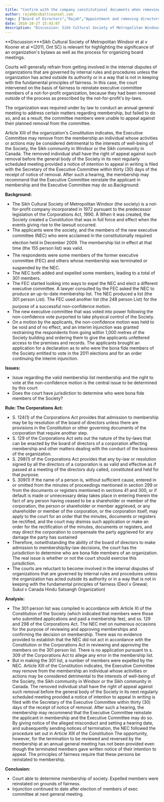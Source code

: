 ```yaml
---
title: "Confirm with the company constitutional documents when removing a director"
author: rajah@cobaltcounsel.com
tags: ["Board of Directors","Rajah","Appointment and removing directors"]
date: 2016-10-27 15:43:07
description: "Discussion: Sikh Cultural Society of Metropolitan Windsor et al v Kooner et al (2011, Ont SC) is relevant for highlighting the significance of an organization's bylaws as well as the process for organ..."
---
```


**Discussion:***Sikh Cultural Society of Metropolitan Windsor et al v Kooner et al *(2011, Ont SC) is relevant for highlighting the significance of an organization's bylaws as well as the process for organizing board meetings.

 

Courts will generally refrain from getting involved in the internal disputes of organizations that are governed by internal rules and procedures unless the organization has acted outside its authority or in a way that is not in keeping with the fundamental principles of fairness. In this case, the court intervened on the basis of fairness to reinstate executive committee members of a not-for-profit organization, because they had been removed outside of the process as prescribed by the not-for-profit's by-laws.

 

The organization was required under by law to conduct an annual general meeting to address certain matters regarding membership, but failed to do so, and as a result, the committee members were unable to appeal against their planned removal from the committee.

Article XIII of the organization's Constitution indicates, the Executive Committee may remove from the membership an individual whose activities or actions may be considered detrimental to the interests of well-being of the Society, the Sikh community in Windsor or the Sikh community in Canada. The removed individual shall have the right of appeal against such removal before the general body of the Society in its next regularly scheduled meeting provided a notice of intention to appeal in writing is filed with the Secretary of the Executive Committee within thirty (30) days of the receipt of notice of removal. After such a hearing, the membership may recommend that the Executive Committee reinstate the applicant in membership and the Executive Committee may do so.Background:

**Background:**

- The Sikh Cultural Society of Metropolitan Windsor (the society) is a not-for-profit company incorporated in 1972 pursuant to the predecessor legislation of the Corporations Act, 1990. Â When it was created, the Society created a Constitution that was in full force and effect when the events giving rise to the lawsuit occurred.
- The applicants were the society, and the members of the new executive committee (NEC) who were acclaimed in the constitutionally required election held in December 2009. The membership list in effect at that time (the 155 person list) was valid.
- The respondents were some members of the former executive committee (FEC) and others whose membership was terminated or suspended by the NEC.
- The NEC both added and expelled some members, leading to a total of 301 members.
- The FEC started looking into ways to expel the NEC and elect a different executive committee. A lawyer consulted by the FEC asked the NEC to produce an up-to-date membership list. The NEC produced a list (the 301 person List). The FEC used another list (the 248 person List) for the purpose of a successful non-confidence motion.
- The new executive committee that was voted into power following the non-confidence vote purported to take physical control of the Society.
- On a motion by the applicants, the non-confidence motion was held to be void and of no effect, and an interim injunction was granted restraining the respondents from going within 1,000 metres of the Society building and ordering them to give the applicants unfettered access to the premises and records. The applicants brought an application for a declaration as to who were the bona fide members of the Society entitled to vote in the 2011 elections and for an order continuing the interim injunction.

**Issues:**

- Issue regarding the valid membership list membership and the right to vote at the non-confidence motion is the central issue to be determined by this court
- Does the court have jurisdiction to determine who were bona fide members of the Society?

**Rule: The Corporations Act:**

- S. 124(1) of the Corporations Act provides that admission to membership may be by resolution of the board of directors unless there are provisions in the Constitution or other governing documents of the corporation that require another step.
- S. 129 of the Corporations Act sets out the nature of the by-laws that can be enacted by the board of directors of a corporation affecting membership and other matters dealing with the conduct of the business of the organization.
- S. 298(1) of the Corporations Act provides that any by-law or resolution signed by all the directors of a corporation is as valid and effective as if passed at a meeting of the directors duly called, constituted and held for that purpose.
- S. 309(1) If the name of a person is, without sufficient cause, entered in or omitted from the minutes of proceedings mentioned in section 299 or from the documents or registers mentioned in sections 41 and 300, or if default is made or unnecessary delay takes place in entering therein the fact of any person having ceased to be a shareholder or member of the corporation, the person or shareholder or member aggrieved, or any shareholder or member of the corporation, or the corporation itself, may apply to the court for an order that the minutes, documents or registers be rectified, and the court may dismiss such application or make an order for the rectification of the minutes, documents or registers, and may direct the corporation to compensate the party aggrieved for any damage the party has sustained
- Therefore, notwithstanding the ability of the board of directors to make admission to membership/by-law decisions, the court has the jurisdiction to determine who are bona fide members of an organization. The real issue is whether or not the court should exercise this jurisdiction.
- The courts are reluctant to become involved in the internal disputes of organizations that are governed by internal rules and procedures unless the organization has acted outside its authority or in a way that is not in keeping with the fundamental principles of fairness (Deol v Grewal; Sukul v Canada Hindu Satsangh Organization)

**Analysis:**

- The 301 person list was compiled in accordance with Article XI of the Constitution of the Society (which indicated that members were those who submitted applications and paid a membership fee), and ss. 129 and 298 of the Corporations Act. The NEC met on numerous occasions for the purpose of reviewing and approving memberships and confirming the decision on membership. There was no evidence provided to establish that the NEC did not act in accordance with the Constitution or the Corporations Act in reviewing and approving the members on the 301 person list. There is no application pursuant to s. 309 of the Corporations Act to allege any error in the membership list.
- But in making the 301 list, a number of members were expelled by the NEC. Article XIII of the Constitution indicates, the Executive Committee may remove from the membership an individual whose activities or actions may be considered detrimental to the interests of well-being of the Society, the Sikh community in Windsor or the Sikh community in Canada. The removed individual shall have the right of appeal against such removal before the general body of the Society in its next regularly scheduled meeting provided a notice of intention to appeal in writing is filed with the Secretary of the Executive Committee within thirty (30) days of the receipt of notice of removal. After such a hearing, the membership may recommend that the Executive Committee reinstate the applicant in membership and the Executive Committee may do so. By giving notice of the alleged misconduct and setting a hearing date, and subsequently sending notices of termination, the NEC followed the procedure set out in Article XIII of the Constitution The opportunity, however, for the termination to be reviewed and reversed by the membership at an annual general meeting has not been provided even though the terminated members gave written notice of their intention to appeal. The principles of fairness require that these persons be reinstated to membership.

**Conclusion:**

- Court able to determine membership of society. Expelled members were reinstated on grounds of fairness.
- Injunction continued to date after election of members of exec committee at next general meeting.